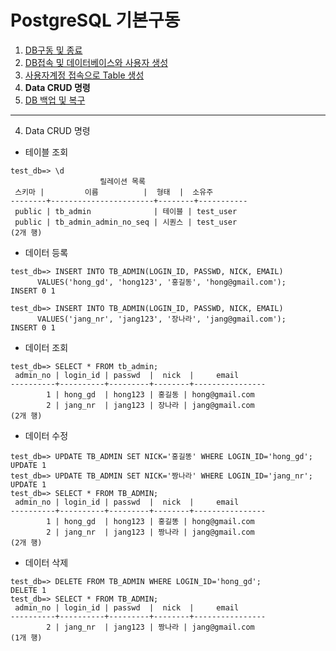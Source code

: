 # PostgreSQL 기본구동

1. [DB구동 및 종료                   ](./S1_DB구동.md) 
2. [DB접속 및 데이터베이스와 사용자 생성](./S2_사용자생성성.md) 
3. [사용자계정 접속으로 Table 생성     ](./S3_테이블생성.md)
4. <b>Data CRUD 명령                 </b>                    
5. [DB 백업 및 복구                  ](./S5_백업및복구.md)
---

4. Data CRUD 명령
- 테이블 조회
```
test_db=> \d
                    릴레이션 목록
 스키마 |         이름          |  형태  |  소유주
--------+-----------------------+--------+-----------
 public | tb_admin              | 테이블 | test_user
 public | tb_admin_admin_no_seq | 시퀀스 | test_user
(2개 행)

```

- 데이터 등록
```
test_db=> INSERT INTO TB_ADMIN(LOGIN_ID, PASSWD, NICK, EMAIL)
      VALUES('hong_gd', 'hong123', '홍길동', 'hong@gmail.com');
INSERT 0 1

test_db=> INSERT INTO TB_ADMIN(LOGIN_ID, PASSWD, NICK, EMAIL)
      VALUES('jang_nr', 'jang123', '장나라', 'jang@gmail.com');
INSERT 0 1

```
- 데이터 조회
```
test_db=> SELECT * FROM tb_admin;
 admin_no | login_id | passwd  |  nick  |     email
----------+----------+---------+--------+----------------
        1 | hong_gd  | hong123 | 홍길동 | hong@gmail.com
        2 | jang_nr  | jang123 | 장나라 | jang@gmail.com
(2개 행)

```
- 데이터 수정
```
test_db=> UPDATE TB_ADMIN SET NICK='홍길똥' WHERE LOGIN_ID='hong_gd';
UPDATE 1
test_db=> UPDATE TB_ADMIN SET NICK='짱나라' WHERE LOGIN_ID='jang_nr';
UPDATE 1
test_db=> SELECT * FROM TB_ADMIN;
 admin_no | login_id | passwd  |  nick  |     email
----------+----------+---------+--------+----------------
        1 | hong_gd  | hong123 | 홍길똥 | hong@gmail.com
        2 | jang_nr  | jang123 | 짱나라 | jang@gmail.com
(2개 행)

```
- 데이터 삭제
```
test_db=> DELETE FROM TB_ADMIN WHERE LOGIN_ID='hong_gd';
DELETE 1
test_db=> SELECT * FROM TB_ADMIN;
 admin_no | login_id | passwd  |  nick  |     email
----------+----------+---------+--------+----------------
        2 | jang_nr  | jang123 | 짱나라 | jang@gmail.com
(1개 행)

```
